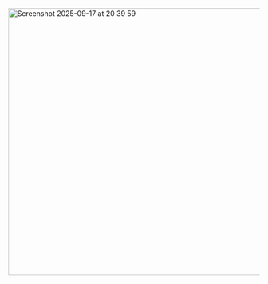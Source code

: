 <img width="853" height="536" alt="Screenshot 2025-09-17 at 20 39 59" src="https://github.com/user-attachments/assets/107ed917-133b-4f65-b4e0-62440161321e" />
